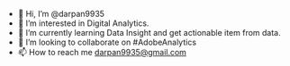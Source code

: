- 👋 Hi, I’m @darpan9935
- 👀 I’m interested in Digital Analytics.
- 🌱 I’m currently learning Data Insight and get actionable item from data.
- 💞️ I’m looking to collaborate on #AdobeAnalytics
- 📫 How to reach me darpan9935@gmail.com

<!---
darpan9935/darpan9935 is a ✨ special ✨ repository because its `README.md` (this file) appears on your GitHub profile.
You can click the Preview link to take a look at your changes.
--->
